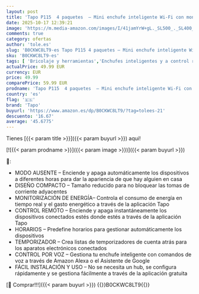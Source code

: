 ```yaml
---
layout: post
title: 'Tapo P115  4 paquetes  – Mini enchufe inteligente Wi-Fi con monitoreo de energía  programación encendido/apagado  ahorro de energía  compatible con Alexa y Google Home  blanco'
date: 2025-10-17 12:39:21
image: 'https://m.media-amazon.com/images/I/41jamYrW+gL._SL500_._SL400_.jpg'
comments: true
category: ofertas
author: 'tole.es'
slug: 'B0CKWC8LT9-es Tapo P115 4 paquetes – Mini enchufe inteligente Wi-Fi con...'
sku: 'B0CKWC8LT9-es'
tags: [ 'Bricolaje y herramientas','Enchufes inteligentes y a control remoto','Enchufes y accesorios','Instalación eléctrica','alexa','enchufe','google','home','inteligente','tapo','🇪🇸', ]
actualPrice: 49.99 EUR
currency: EUR
price: 49.99
comparePrice: 59.99 EUR
prodname: 'Tapo P115  4 paquetes  – Mini enchufe inteligente Wi-Fi con monitoreo de energía  programación encendido/apagado  ahorro de energía  compatible con Alexa y Google Home  blanco'
country: 'es'
flag: '🇪🇸'
brand: 'Tapo'
buyurl: 'https://www.amazon.es/dp/B0CKWC8LT9/?tag=tolees-21'
descuento: '16.67'
average: '45.6775'
---
```


Tienes [{{< param title >}}]({{< param buyurl >}}) aqui!

[![{{< param prodname >}}]({{< param image >}})]({{< param buyurl >}})

🔎:

- MODO AUSENTE – Enciende y apaga automáticamente los dispositivos a diferentes horas para dar la apariencia de que hay alguien en casa
- DISEÑO COMPACTO – Tamaño reducido para no bloquear las tomas de corriente adyacentes
- MONITORIZACIÓN DE ENERGÍA– Controla el consumo de energía en tiempo real y el gasto energético a través de la aplicación Tapo
- CONTROL REMOTO – Enciende y apaga instantáneamente los dispositivos conectados estés donde estés a través de la aplicación Tapo
- HORARIOS – Predefine horarios para gestionar automáticamente los dispositivos
- TEMPORIZADOR – Crea listas de temporizadores de cuenta atrás para los aparatos electrónicos conectados
- CONTROL POR VOZ – Gestiona tu enchufe inteligente con comandos de voz a través de Amazon Alexa o el Asistente de Google
- FÁCIL INSTALACIÓN Y USO – No se necesita un hub, se configura rápidamente y se gestiona fácilmente a través de la aplicación gratuita

[🛒 Comprar!!!]({{< param buyurl >}})
{{<world>}}B0CKWC8LT9{{</world>}}
